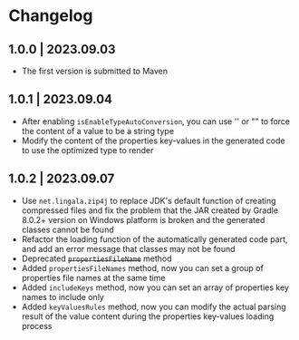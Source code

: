# Changelog

## 1.0.0 | 2023.09.03

- The first version is submitted to Maven

## 1.0.1 | 2023.09.04

- After enabling `isEnableTypeAutoConversion`, you can use '' or "" to force the content of a value to be a string type
- Modify the content of the properties key-values in the generated code to use the optimized type to render

## 1.0.2 | 2023.09.07

- Use `net.lingala.zip4j` to replace JDK's default function of creating compressed files and fix the problem that the JAR created by Gradle 8.0.2+
  version on Windows platform is broken and the generated classes cannot be found
- Refactor the loading function of the automatically generated code part, and add an error message that classes may not be found
- Deprecated ~~`propertiesFileName`~~ method
- Added `propertiesFileNames` method, now you can set a group of properties file names at the same time
- Added `includeKeys` method, now you can set an array of properties key names to include only
- Added `keyValuesRules` method, now you can modify the actual parsing result of the value content during the properties key-values loading process